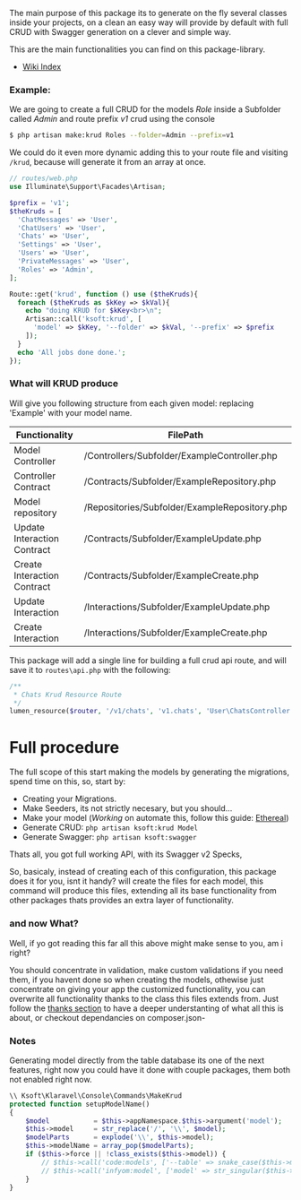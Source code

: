
The main purpose of this package its to generate on the fly several classes inside your projects,
on a clean an easy way will provide by default with full CRUD with Swagger generation on a clever and simple
way.

This are the main functionalities you can find on this package-library.

- [Wiki Index](https://github.com/kikoseijo/kLaravel/wiki/Wiki-Credits-&-thanks)

### Example:

We are going to create a full CRUD for the models *Role* inside a Subfolder
called *Admin* and route prefix *v1* crud using the console

```bash
$ php artisan make:krud Roles --folder=Admin --prefix=v1
```

We could do it even more dynamic adding this to your route file and visiting `/krud`, because will generate it from an array at once.

```php
// routes/web.php
use Illuminate\Support\Facades\Artisan;

$prefix = 'v1';
$theKruds = [
  'ChatMessages' => 'User',
  'ChatUsers' => 'User',
  'Chats' => 'User',
  'Settings' => 'User',
  'Users' => 'User',
  'PrivateMessages' => 'User',
  'Roles' => 'Admin',
];

Route::get('krud', function () use ($theKruds){
  foreach ($theKruds as $kKey => $kVal){
    echo "doing KRUD for $kKey<br>\n";
    Artisan::call('ksoft:krud', [
      'model' => $kKey, '--folder' => $kVal, '--prefix' => $prefix
    ]);
  }
  echo 'All jobs done done.';
});
```

### What will KRUD produce

Will give you following structure from each given model: replacing 'Example' with your model name.

| Functionality | FilePath
| --- | ---
| Model Controller | /Controllers/Subfolder/ExampleController.php
| Controller Contract | /Contracts/Subfolder/ExampleRepository.php
| Model repository | /Repositories/Subfolder/ExampleRepository.php
| Update Interaction Contract | /Contracts/Subfolder/ExampleUpdate.php
| Create Interaction Contract | /Contracts/Subfolder/ExampleCreate.php
| Update Interaction | /Interactions/Subfolder/ExampleUpdate.php
| Create Interaction | /Interactions/Subfolder/ExampleCreate.php

This package will add a single line for building a full crud api route, and will save it to `routes\api.php` with the following:

```php
/**
 * Chats Krud Resource Route
 */
lumen_resource($router, '/v1/chats', 'v1.chats', 'User\ChatsController');

```

# Full procedure


The full scope of this start making the models by generating the migrations, spend time on this, so, start by:

- Creating your Migrations.
- Make Seeders, its not strictly necesary, but you should...
- Make your model (*Working* on automate this, follow this guide: [Ethereal](https://github.com/kevupton/ethereal/wiki/ethereal))
- Generate CRUD: `php artisan ksoft:krud Model`
- Generate Swagger: `php artisan ksoft:swagger`

Thats all, you got full working API, with its Swagger v2 Specks,

So, basicaly, instead of creating each of this configuration, this package does it for you, isnt it handy? will create the files for each model, this command will produce this files, extending all its base functionality from other packages thats provides an extra layer of functionality.

### and now What?

Well, if yo got reading this far all this above might make sense to you, am i right?  

You should concentrate in validation, make custom validations if you need them, if you havent done so when creating the models, othewise just concentrate on giving your app the customized functionality, you can overwrite all functionality thanks to the class this files extends from. Just follow the [thanks section](#thanks) to have a deeper understanting of what all this is about, or checkout dependancies on composer.json-


### Notes

Generating model directly from the table database its one of the next features, right now you could have it done with couple packages, them both not enabled right now.

```php
\\ Ksoft\Klaravel\Console\Commands\MakeKrud
protected function setupModelName()
{
    $model           = $this->appNamespace.$this->argument('model');
    $this->model     = str_replace('/', '\\', $model);
    $modelParts      = explode('\\', $this->model);
    $this->modelName = array_pop($modelParts);
    if ($this->force || !class_exists($this->model)) {
        // $this->call('code:models', ['--table' => snake_case($this->modelName)]);
        // $this->call('infyom:model', ['model' => str_singular($this->modelName), '--fromTable' => 'yes']);
    }
}
```
